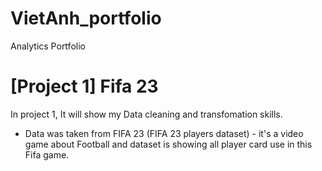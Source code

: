 # VietAnh_portfolio
Analytics Portfolio

# [Project 1] Fifa 23  

In project 1, It will show my Data cleaning and transfomation skills.

* Data was taken from FIFA 23 (FIFA 23 players dataset) - it's a video game about Football and dataset is showing all player card use in this Fifa game.
